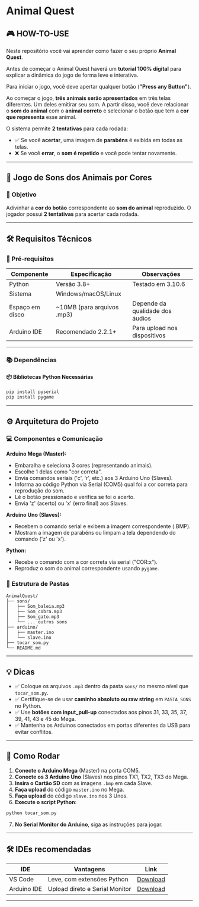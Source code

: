 # Animal Quest

## 🎮 HOW-TO-USE

Neste repositório você vai aprender como fazer o seu próprio **Animal Quest**.

Antes de começar o Animal Quest haverá um **tutorial 100% digital** para explicar a dinâmica do jogo de forma leve e interativa.

Para iniciar o jogo, você deve apertar qualquer botão (**"Press any Button"**).

Ao começar o jogo, **três animais serão apresentados** em três telas diferentes. Um deles emitirar seu som. A partir disso, você deve relacionar o **som do animal** com o **animal correto** e selecionar o botão que tem a **cor que representa** esse animal.

O sistema permite **2 tentativas** para cada rodada:

* ✅ Se você **acertar**, uma imagem de **parabéns** é exibida em todas as telas.
* ❌ Se você **errar**, o **som é repetido** e você pode tentar novamente.

---

## 🐾 Jogo de Sons dos Animais por Cores

### 🎯 Objetivo

Adivinhar a **cor do botão** correspondente ao **som do animal** reproduzido. O jogador possui **2 tentativas** para acertar cada rodada.

---

## 🛠 Requisitos Técnicos

### 📌 Pré-requisitos

| Componente      | Especificação               | Observações                     |
| --------------- | --------------------------- | ------------------------------- |
| Python          | Versão 3.8+                 | Testado em 3.10.6               |
| Sistema         | Windows/macOS/Linux         |                                 |
| Espaço em disco | \~10MB (para arquivos .mp3) | Depende da qualidade dos áudios |
| Arduino IDE     | Recomendado 2.2.1+          | Para upload nos dispositivos    |

---

### 📚 Dependências

#### 📦 Bibliotecas Python Necessárias

```bash
pip install pyserial
pip install pygame
```

---

## ⚙️ Arquitetura do Projeto

### 💻 Componentes e Comunicação

**Arduino Mega (Master):**

* Embaralha e seleciona 3 cores (representando animais).
* Escolhe 1 delas como "cor correta".
* Envia comandos seriais ('c', 'r', etc.) aos 3 Arduino Uno (Slaves).
* Informa ao código Python via Serial (COM5) qual foi a cor correta para reprodução do som.
* Lê o botão pressionado e verifica se foi o acerto.
* Envia 'z' (acerto) ou 'x' (erro final) aos Slaves.

**Arduino Uno (Slaves):**

* Recebem o comando serial e exibem a imagem correspondente (.BMP).
* Mostram a imagem de parabéns ou limpam a tela dependendo do comando ('z' ou 'x').

**Python:**

* Recebe o comando com a cor correta via serial ("COR\:x").
* Reproduz o som do animal correspondente usando `pygame`.

### 📂 Estrutura de Pastas

```
AnimalQuest/
├── sons/
│   ├── Som_baleia.mp3
│   ├── Som_cobra.mp3
│   ├── Som_gato.mp3
│   └── ... outros sons
├── arduino/
│   ├── master.ino
│   └── slave.ino
├── tocar_som.py
└── README.md
```

---

## 💡 Dicas

* ✅ Coloque os arquivos `.mp3` dentro da pasta `sons/` no mesmo nível que `tocar_som.py`.
* ✅ Certifique-se de usar **caminho absoluto ou raw string** em `PASTA_SONS` no Python.
* ✅ Use **botões com input\_pull-up** conectados aos pinos 31, 33, 35, 37, 39, 41, 43 e 45 do Mega.
* ✅ Mantenha os Arduinos conectados em portas diferentes da USB para evitar conflitos.

---

## 🚀 Como Rodar

1. **Conecte o Arduino Mega** (Master) na porta COM5.
2. **Conecte os 3 Arduino Uno** (Slaves) nos pinos TX1, TX2, TX3 do Mega.
3. **Insira o Cartão SD** com as imagens `.bmp` em cada Slave.
4. **Faça upload** do código `master.ino` no Mega.
5. **Faça upload** do código `slave.ino` nos 3 Unos.
6. **Execute o script Python**:

```bash
python tocar_som.py
```

7. **No Serial Monitor do Arduino**, siga as instruções para jogar.

---

## 🛠 IDEs recomendadas

| IDE         | Vantagens                      | Link                                           |
| ----------- | ------------------------------ | ---------------------------------------------- |
| VS Code     | Leve, com extensões Python     | [Download](https://code.visualstudio.com)      |
| Arduino IDE | Upload direto e Serial Monitor | [Download](https://www.arduino.cc/en/software) |

---
